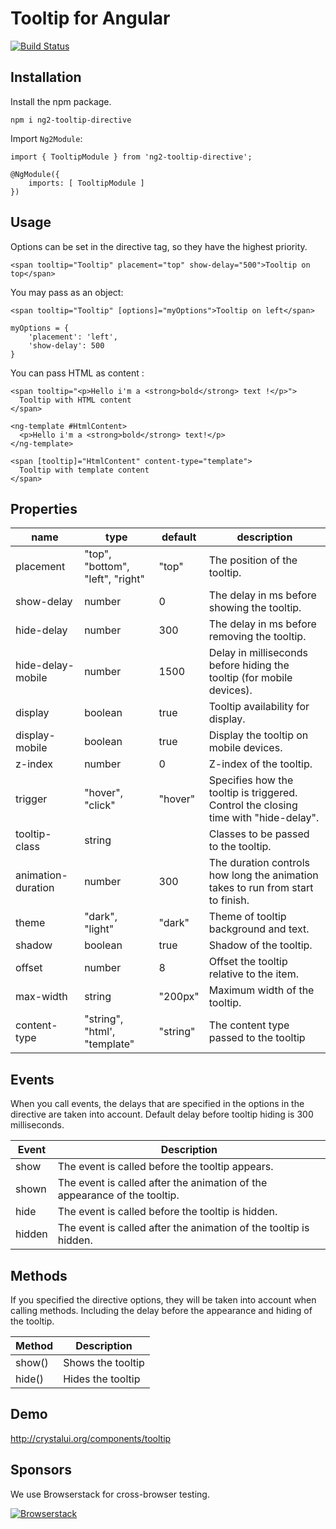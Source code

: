 # Tooltip for Angular

[![Build Status](https://travis-ci.org/drozhzhin-n-e/ng2-tooltip-directive.svg?branch=master)](https://travis-ci.org/drozhzhin-n-e/ng2-tooltip-directive)

## Installation

Install the npm package.

    npm i ng2-tooltip-directive
        
Import `Ng2Module`:

    import { TooltipModule } from 'ng2-tooltip-directive';
     
    @NgModule({
        imports: [ TooltipModule ]
    }) 


## Usage
    
Options can be set in the directive tag, so they have the highest priority.

    <span tooltip="Tooltip" placement="top" show-delay="500">Tooltip on top</span>

You may pass as an object:

	<span tooltip="Tooltip" [options]="myOptions">Tooltip on left</span>

	myOptions = {
	    'placement': 'left',
	    'show-delay': 500
	}

You can pass HTML as content :

  ```
  <span tooltip="<p>Hello i'm a <strong>bold</strong> text !</p>">
    Tooltip with HTML content
  </span>
  ```

  ```
  <ng-template #HtmlContent>
    <p>Hello i'm a <strong>bold</strong> text!</p>
  </ng-template>

  <span [tooltip]="HtmlContent" content-type="template">
    Tooltip with template content
  </span>
  ```

## Properties

| name             | type                                | default | description                                 |
|------------------|-------------------------------------|---------|---------------------------------------------|
| placement        | "top", "bottom", "left", "right"    | "top"   | The position of the tooltip.                |
| show-delay       | number                              | 0       | The delay in ms before showing the tooltip. |
| hide-delay       | number                              | 300     | The delay in ms before removing the tooltip. |
| hide-delay-mobile      | number                        | 1500    | Delay in milliseconds before hiding the tooltip (for mobile devices). |
| display          | boolean                             | true    | Tooltip availability for display.           |
| display-mobile   | boolean                             | true    | Display the tooltip on mobile devices.      |
| z-index          | number                              | 0       | Z-index of the tooltip.                     |
| trigger          | "hover", "click"                    | "hover" | Specifies how the tooltip is triggered. Control the closing time with "hide-delay". |
| tooltip-class    | string                              |         | Classes to be passed to the tooltip.        |
| animation-duration | number                            | 300     | The duration controls how long the animation takes to run from start to finish. |
| theme            | "dark", "light"                     | "dark"  | Theme of tooltip background and text.       |
| shadow           | boolean                             | true    | Shadow of the tooltip.                      |
| offset           | number                              | 8       | Offset the tooltip relative to the item.    |
| max-width        | string                              | "200px" | Maximum width of the tooltip.               |
| content-type     | "string", "html', "template"        | "string"| The content type passed to the tooltip      |

## Events

When you call events, the delays that are specified in the options in the directive are taken into account. Default delay before tooltip hiding is 300 milliseconds.

| Event            | Description                                                                                 |
|------------------|---------------------------------------------------------------------------------------------|
| show             | The event is called before the tooltip appears.                                             |
| shown            | The event is called after the animation of the appearance of the tooltip.                   |
| hide             | The event is called before the tooltip is hidden.                                           |
| hidden           | The event is called after the animation of the tooltip is hidden.                           |

## Methods

If you specified the directive options, they will be taken into account when calling methods. Including the delay before the appearance and hiding of the tooltip.

| Method           | Description                                                                                 |
|------------------|---------------------------------------------------------------------------------------------|
| show()           | Shows the tooltip                                                                           |
| hide()           | Hides the tooltip                                                                           |

## Demo
http://crystalui.org/components/tooltip

## Sponsors

We use Browserstack for cross-browser testing.

[![Browserstack](http://crystalui.org/assets/img/browserstack-logo.png)](http://browserstack.com/)
